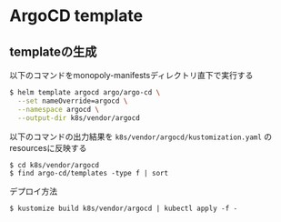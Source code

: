 # ArgoCD template

## templateの生成

以下のコマンドをmonopoly-manifestsディレクトリ直下で実行する

```sh
$ helm template argocd argo/argo-cd \
  --set nameOverride=argocd \
  --namespace argocd \
  --output-dir k8s/vendor/argocd

```

以下のコマンドの出力結果を `k8s/vendor/argocd/kustomization.yaml` のresourcesに反映する
<!-- TODO: 自動化 -->
```
$ cd k8s/vendor/argocd
$ find argo-cd/templates -type f | sort
```

デプロイ方法
```
$ kustomize build k8s/vendor/argocd | kubectl apply -f -
```
